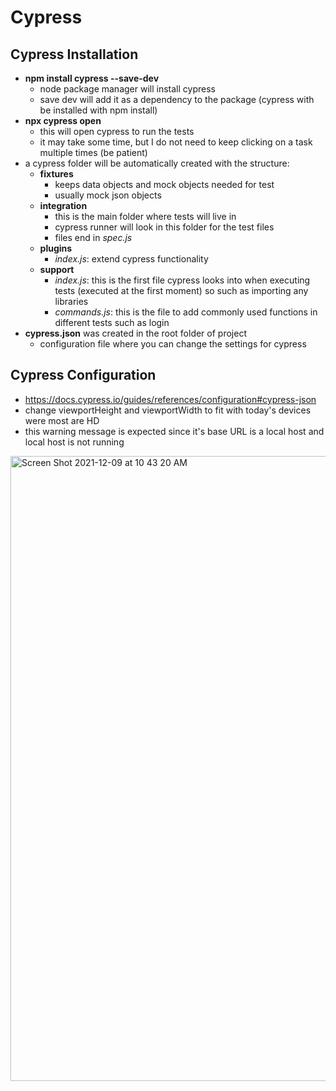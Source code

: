 # Cypress

## Cypress Installation

- **npm install cypress --save-dev**
    - node package manager will install cypress
    - save dev will add it as a dependency to the package (cypress with be installed with npm install)
- **npx cypress open**
    - this will open cypress to run the tests
    - it may take some time, but I do not need to keep clicking on a task multiple times (be patient)
- a cypress folder will be automatically created with the structure:
    - **fixtures**
        - keeps data objects and mock objects needed for test
        - usually mock json objects
    - **integration**
        - this is the main folder where tests will live in
        - cypress runner will look in this folder for the test files
        - files end in *spec.js*
    - **plugins**
        - *index.js*: extend cypress functionality
    - **support**
        - *index.js*: this is the first file cypress looks into when executing tests (executed at the first moment) so such as importing any libraries
        - *commands.js*: this is the file to add commonly used functions in different tests such as login
- **cypress.json** was created in the root folder of project
    - configuration file where you can change the settings for cypress

## Cypress Configuration
- https://docs.cypress.io/guides/references/configuration#cypress-json
- change viewportHeight and viewportWidth to fit with today's devices were most are HD
- this warning message is expected since it's base URL is a local host and local host is not running
<img width="1000" alt="Screen Shot 2021-12-09 at 10 43 20 AM" src="https://user-images.githubusercontent.com/59414750/145448835-9f69872b-ff6f-425b-9fbf-c1f9b84a2fd8.png">